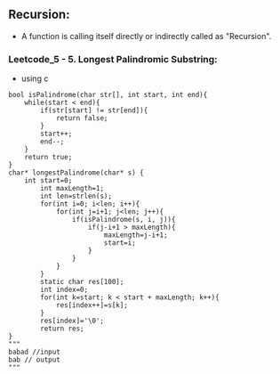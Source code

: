 ## Recursion:
* A function is calling itself directly or indirectly called as "Recursion".

### Leetcode_5 - 5. Longest Palindromic Substring:
- using c
```
bool isPalindrome(char str[], int start, int end){
    while(start < end){
        if(str[start] != str[end]){
            return false;
        }
        start++;
        end--;
    }
    return true;
}
char* longestPalindrome(char* s) {
    int start=0;
        int maxLength=1;
        int len=strlen(s);
        for(int i=0; i<len; i++){
            for(int j=i+1; j<len; j++){
                if(isPalindrome(s, i, j)){
                    if(j-i+1 > maxLength){
                        maxLength=j-i+1;
                        start=i;
                    }
                }
            }
        }
        static char res[100];
        int index=0;
        for(int k=start; k < start + maxLength; k++){
            res[index++]=s[k];
        }
        res[index]='\0';
        return res;
}
"""
babad //input
bab // output
"""
```

